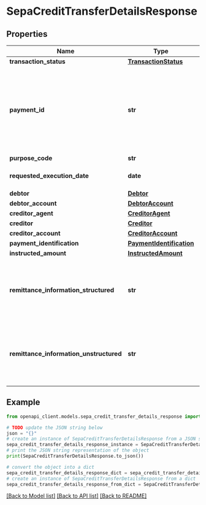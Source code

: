 # SepaCreditTransferDetailsResponse


## Properties

Name | Type | Description | Notes
------------ | ------------- | ------------- | -------------
**transaction_status** | [**TransactionStatus**](TransactionStatus.md) |  | 
**payment_id** | **str** | resource identification of the generated paymentinitiation resource (&#39;Transaction-ID&#39; from the header which is populated with the Intra Bank ID); should be available at least when status is PDNG or ACCP | 
**purpose_code** | **str** | ExternalPurpose1Code | 
**requested_execution_date** | **date** | must match yyyy-MM-dd format, also in CET timezone. | 
**debtor** | [**Debtor**](Debtor.md) |  | 
**debtor_account** | [**DebtorAccount**](DebtorAccount.md) |  | 
**creditor_agent** | [**CreditorAgent**](CreditorAgent.md) |  | 
**creditor** | [**Creditor**](Creditor.md) |  | 
**creditor_account** | [**CreditorAccount**](CreditorAccount.md) |  | 
**payment_identification** | [**PaymentIdentification**](PaymentIdentification.md) |  | [optional] 
**instructed_amount** | [**InstructedAmount**](InstructedAmount.md) |  | 
**remittance_information_structured** | **str** | recommended to be used in each transaction ; contract related - references to the business; it depends on the client what they want to include | 
**remittance_information_unstructured** | **str** | recommended to be used in each transaction ; contract related : references to the business; it depends on the client what they want to include | 

## Example

```python
from openapi_client.models.sepa_credit_transfer_details_response import SepaCreditTransferDetailsResponse

# TODO update the JSON string below
json = "{}"
# create an instance of SepaCreditTransferDetailsResponse from a JSON string
sepa_credit_transfer_details_response_instance = SepaCreditTransferDetailsResponse.from_json(json)
# print the JSON string representation of the object
print(SepaCreditTransferDetailsResponse.to_json())

# convert the object into a dict
sepa_credit_transfer_details_response_dict = sepa_credit_transfer_details_response_instance.to_dict()
# create an instance of SepaCreditTransferDetailsResponse from a dict
sepa_credit_transfer_details_response_from_dict = SepaCreditTransferDetailsResponse.from_dict(sepa_credit_transfer_details_response_dict)
```
[[Back to Model list]](../README.md#documentation-for-models) [[Back to API list]](../README.md#documentation-for-api-endpoints) [[Back to README]](../README.md)


